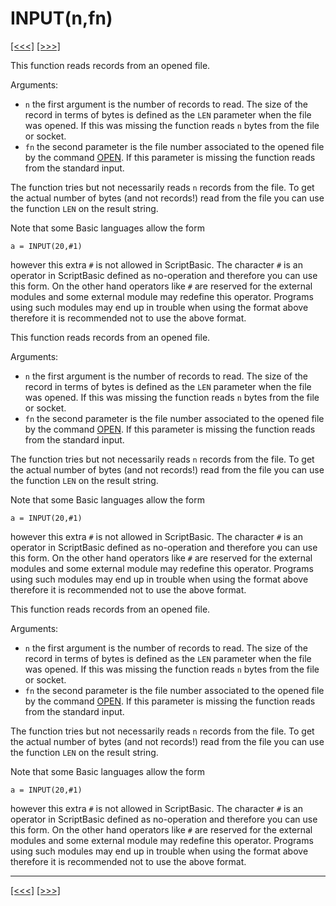 # INPUT(n,fn)

[\[\<\<\<\]](ug_25.93.md) [\[\>\>\>\]](ug_25.95.md)

This function reads records from an opened file.

Arguments:

  - `n` the first argument is the number of records to read. The size of
    the record in terms of bytes is defined as the `LEN` parameter when
    the file was opened. If this was missing the function reads `n`
    bytes from the file or socket.
  - `fn` the second parameter is the file number associated to the
    opened file by the command [OPEN](ug_12.14.1.md). If this parameter
    is missing the function reads from the standard input.

The function tries but not necessarily reads `n` records from the file.
To get the actual number of bytes (and not records\!) read from the file
you can use the function `LEN` on the result string.

Note that some Basic languages allow the form

    a = INPUT(20,#1)

however this extra `#` is not allowed in ScriptBasic. The character `#`
is an operator in ScriptBasic defined as no-operation and therefore you
can use this form. On the other hand operators like `#` are reserved for
the external modules and some external module may redefine this
operator. Programs using such modules may end up in trouble when using
the format above therefore it is recommended not to use the above
format.

This function reads records from an opened file.

Arguments:

  - `n` the first argument is the number of records to read. The size of
    the record in terms of bytes is defined as the `LEN` parameter when
    the file was opened. If this was missing the function reads `n`
    bytes from the file or socket.
  - `fn` the second parameter is the file number associated to the
    opened file by the command [OPEN](ug_12.14.1.md). If this parameter
    is missing the function reads from the standard input.

The function tries but not necessarily reads `n` records from the file.
To get the actual number of bytes (and not records\!) read from the file
you can use the function `LEN` on the result string.

Note that some Basic languages allow the form

    a = INPUT(20,#1)

however this extra `#` is not allowed in ScriptBasic. The character `#`
is an operator in ScriptBasic defined as no-operation and therefore you
can use this form. On the other hand operators like `#` are reserved for
the external modules and some external module may redefine this
operator. Programs using such modules may end up in trouble when using
the format above therefore it is recommended not to use the above
format.

This function reads records from an opened file.

Arguments:

  - `n` the first argument is the number of records to read. The size of
    the record in terms of bytes is defined as the `LEN` parameter when
    the file was opened. If this was missing the function reads `n`
    bytes from the file or socket.
  - `fn` the second parameter is the file number associated to the
    opened file by the command [OPEN](ug_12.14.1.md). If this parameter
    is missing the function reads from the standard input.

The function tries but not necessarily reads `n` records from the file.
To get the actual number of bytes (and not records\!) read from the file
you can use the function `LEN` on the result string.

Note that some Basic languages allow the form

    a = INPUT(20,#1)

however this extra `#` is not allowed in ScriptBasic. The character `#`
is an operator in ScriptBasic defined as no-operation and therefore you
can use this form. On the other hand operators like `#` are reserved for
the external modules and some external module may redefine this
operator. Programs using such modules may end up in trouble when using
the format above therefore it is recommended not to use the above
format.

-----

[\[\<\<\<\]](ug_25.93.md) [\[\>\>\>\]](ug_25.95.md)
